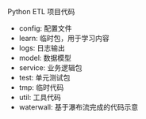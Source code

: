 Python ETL 项目代码

- config: 配置文件
- learn: 临时包，用于学习内容
- logs: 日志输出
- model: 数据模型
- service: 业务逻辑包
- test: 单元测试包
- tmp: 临时代码
- util: 工具代码
- waterwall: 基于瀑布流完成的代码示意
